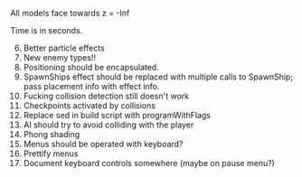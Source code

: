 All models face towards z = -Inf

Time is in seconds.


6. Better particle effects
7. New enemy types!!
8. Positioning should be encapsulated.
9. SpawnShips effect should be replaced with multiple calls to SpawnShip; pass placement info with effect info.
10. Fucking collision detection still doesn't work
12. Checkpoints activated by collisions
15. Replace sed in build script with programWithFlags
16. AI should try to avoid colliding with the player
18. Phong shading
19. Menus should be operated with keyboard?
20. Prettify menus
21. Document keyboard controls somewhere (maybe on pause menu?)
